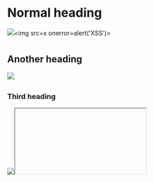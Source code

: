 # Normal heading

![](https://example.com)</h1><img src=x onerror=alert('XSS')><h1>

## Another heading

![](https://example.com)</h2><script>alert('XSS')</script><h2>

### Third heading

![](https://example.com)</h3><iframe src="javascript:alert('XSS')"></iframe><h3>